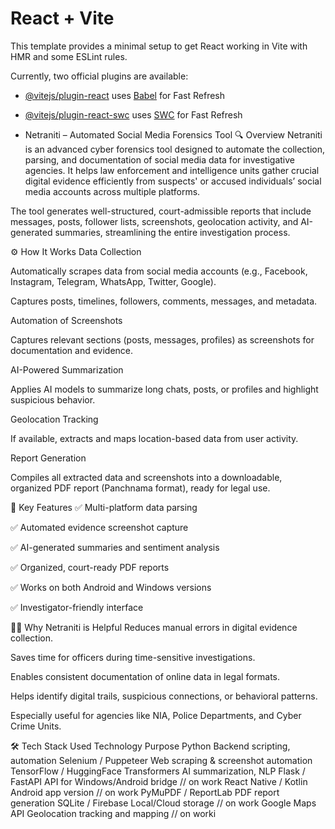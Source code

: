 # React + Vite

This template provides a minimal setup to get React working in Vite with HMR and some ESLint rules.

Currently, two official plugins are available:

- [@vitejs/plugin-react](https://github.com/vitejs/vite-plugin-react/blob/main/packages/plugin-react/README.md) uses [Babel](https://babeljs.io/) for Fast Refresh
- [@vitejs/plugin-react-swc](https://github.com/vitejs/vite-plugin-react-swc) uses [SWC](https://swc.rs/) for Fast Refresh

- Netraniti – Automated Social Media Forensics Tool
🔍 Overview
Netraniti is an advanced cyber forensics tool designed to automate the collection, parsing, and documentation of social media data for investigative agencies. It helps law enforcement and intelligence units gather crucial digital evidence efficiently from suspects' or accused individuals’ social media accounts across multiple platforms.

The tool generates well-structured, court-admissible reports that include messages, posts, follower lists, screenshots, geolocation activity, and AI-generated summaries, streamlining the entire investigation process.

⚙️ How It Works
Data Collection

Automatically scrapes data from social media accounts (e.g., Facebook, Instagram, Telegram, WhatsApp, Twitter, Google).

Captures posts, timelines, followers, comments, messages, and metadata.

Automation of Screenshots

Captures relevant sections (posts, messages, profiles) as screenshots for documentation and evidence.

AI-Powered Summarization

Applies AI models to summarize long chats, posts, or profiles and highlight suspicious behavior.

Geolocation Tracking

If available, extracts and maps location-based data from user activity.

Report Generation

Compiles all extracted data and screenshots into a downloadable, organized PDF report (Panchnama format), ready for legal use.

🎯 Key Features
✅ Multi-platform data parsing

✅ Automated evidence screenshot capture

✅ AI-generated summaries and sentiment analysis

✅ Organized, court-ready PDF reports

✅ Works on both Android and Windows versions

✅ Investigator-friendly interface

👮‍♂️ Why Netraniti is Helpful
Reduces manual errors in digital evidence collection.

Saves time for officers during time-sensitive investigations.

Enables consistent documentation of online data in legal formats.

Helps identify digital trails, suspicious connections, or behavioral patterns.

Especially useful for agencies like NIA, Police Departments, and Cyber Crime Units.

🛠️ Tech Stack Used
Technology	Purpose
Python	Backend scripting, automation
Selenium / Puppeteer	Web scraping & screenshot automation
TensorFlow / HuggingFace Transformers	AI summarization, NLP
Flask / FastAPI	API for Windows/Android bridge  // on work
React Native / Kotlin	Android app version   // on work
PyMuPDF / ReportLab	PDF report generation
SQLite / Firebase	Local/Cloud storage        // on work
Google Maps API	Geolocation tracking and mapping  // on worki
